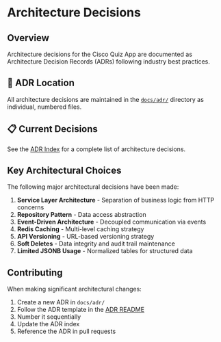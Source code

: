 # Architecture Decisions

## Overview

Architecture decisions for the Cisco Quiz App are documented as Architecture Decision Records (ADRs) following industry best practices.

## 📁 ADR Location

All architecture decisions are maintained in the [`docs/adr/`](./adr/) directory as individual, numbered files.

## 📋 Current Decisions

See the [ADR Index](./adr/README.md) for a complete list of architecture decisions.

## Key Architectural Choices

The following major architectural decisions have been made:

1. **Service Layer Architecture** - Separation of business logic from HTTP concerns
2. **Repository Pattern** - Data access abstraction
3. **Event-Driven Architecture** - Decoupled communication via events
4. **Redis Caching** - Multi-level caching strategy
5. **API Versioning** - URL-based versioning strategy
6. **Soft Deletes** - Data integrity and audit trail maintenance
7. **Limited JSONB Usage** - Normalized tables for structured data

## Contributing

When making significant architectural changes:

1. Create a new ADR in `docs/adr/`
2. Follow the ADR template in the [ADR README](./adr/README.md)
3. Number it sequentially
4. Update the ADR index
5. Reference the ADR in pull requests